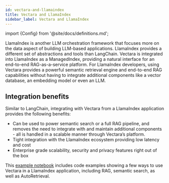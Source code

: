 ```yaml
---
id: vectara-and-llamaindex
title: Vectara and LlamaIndex
sidebar_label: Vectara and LlamaIndex
---
```


import {Config} from '@site/docs/definitions.md';

LlamaIndex is another LLM orchestration framework that focuses more on the 
data aspect of building LLM-based applications. LlamaIndex provides a 
different set of abstractions and tools than LangChain. Vectara is integrated 
into LlamaIndex as a ManagedIndex, providing a natural interface for an 
end-to-end RAG-as-a-service platform. For LlamaIndex developers, using Vectara 
provides a powerful semantic retrieval engine and end-to-end RAG capabilities 
without having to integrate additional components like a vector database, an 
embedding model or even an LLM. 

## Integration benefits

Similar to LangChain, integrating with Vectara from a LlamaIndex application 
provides the following benefits:

* Can be used to power semantic search or a full RAG pipeline, and removes the 
  need to integrate with and maintain additional components - all is handled 
  in a scalable manner through Vectara’s platform.
* Tight integration with the LlamaIndex ecosystem providing low latency and 
  cost
* Enterprise grade scalability, security and privacy features right out of 
  the box

This [example notebook](https://github.com/vectara/example-notebooks/blob/main/notebooks/using-vectara-with-llamaindex.ipynb) includes code examples showing a few ways to use Vectara 
in a LlamaIndex application, including RAG, semantic search, as well as 
AutoRetrieval.
